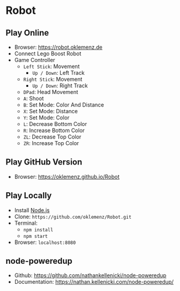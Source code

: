 # Robot

## Play Online

- Browser: https://robot.oklemenz.de
- Connect Lego Boost Robot
- Game Controller
  - `Left Stick`: Movement
    - `Up / Down`: Left Track
  - `Right Stick`: Movement
    - `Up / Down`: Right Track
  - `DPad`: Head Movement
  - `A`: Shoot
  - `B`: Set Mode: Color And Distance
  - `X`: Set Mode: Distance
  - `Y`: Set Mode: Color
  - `L`: Decrease Bottom Color
  - `R`: Increase Bottom Color
  - `ZL`: Decrease Top Color
  - `ZR`: Increase Top Color

## Play GitHub Version

- Browser: https://oklemenz.github.io/Robot

## Play Locally

- Install [Node.js](https://nodejs.org)
- Clone: `https://github.com/oklemenz/Robot.git`
- Terminal:
  - `npm install`
  - `npm start`
- Browser: `localhost:8080`

## node-poweredup

- Github: https://github.com/nathankellenicki/node-poweredup
- Documentation: https://nathan.kellenicki.com/node-poweredup/
